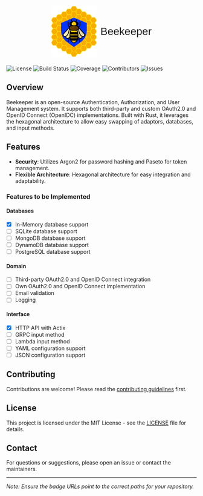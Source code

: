 <div style="display: flex; align-items: center; justify-content: center; height: 150px;">
  <img src="logo.png" alt="Logo" style="margin-right: 10px;">
  <h1 style="font-size: 2em; font-weight: 300; font-family: 'Arial', sans-serif; margin: 0;">Beekeeper</h1>
</div>

![License](https://img.shields.io/badge/license-MIT-blue.svg)
![Build Status](https://img.shields.io/github/actions/workflow/status/abdihakim148/beekeeper/ci.yml)
![Coverage](https://img.shields.io/codecov/c/github/abdihakim148/beekeeper)
![Contributors](https://img.shields.io/github/contributors/abdihakim148/beekeeper)
![Issues](https://img.shields.io/github/issues/abdihakim148/beekeeper)

<!-- ![Logo](logo.png) -->

## Overview

Beekeeper is an open-source Authentication, Authorization, and User Management system. It supports both third-party and custom OAuth2.0 and OpenID Connect (OpenIDC) implementations. Built with Rust, it leverages the hexagonal architecture to allow easy swapping of adaptors, databases, and input methods.

## Features

- **Security**: Utilizes Argon2 for password hashing and Paseto for token management.
- **Flexible Architecture**: Hexagonal architecture for easy integration and adaptability.

### Features to be Implemented

#### Databases
- [x] In-Memory database support
- [ ] SQLite database support
- [ ] MongoDB database support
- [ ] DynamoDB database support
- [ ] PostgreSQL database support

#### Domain
- [ ] Third-party OAuth2.0 and OpenID Connect integration
- [ ] Own OAuth2.0 and OpenID Connect implementation
- [ ] Email validation
- [ ] Logging

#### Interface
- [x] HTTP API with Actix
- [ ] GRPC input method
- [ ] Lambda input method
- [ ] YAML configuration support
- [ ] JSON configuration support

## Contributing

Contributions are welcome! Please read the [contributing guidelines](CONTRIBUTING.md) first.

## License

This project is licensed under the MIT License - see the [LICENSE](LICENSE) file for details.

## Contact

For questions or suggestions, please open an issue or contact the maintainers.

---

*Note: Ensure the badge URLs point to the correct paths for your repository.*
